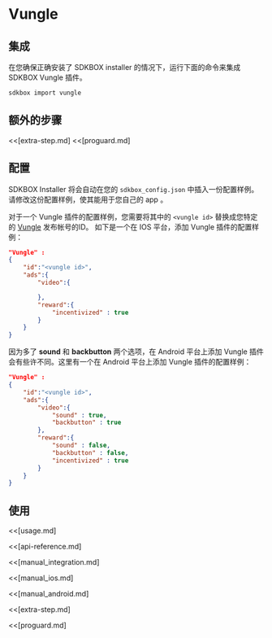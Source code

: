 <!--
Include Base: /Users/niteluo/Projects/store/doc/en/src/vungle/v3-cpp
-->

# Vungle

## 集成
在您确保正确安装了 SDKBOX installer 的情况下，运行下面的命令来集成 SDKBOX Vungle 插件。
```bash
sdkbox import vungle
```

## 额外的步骤
<<[extra-step.md]
<<[proguard.md]

## 配置
SDKBOX Installer 将会自动在您的 `sdkbox_config.json` 中插入一份配置样例。请修改这份配置样例，使其能用于您自己的 app 。

对于一个 Vungle 插件的配置样例，您需要将其中的 `<vungle id>` 替换成您特定的 [Vungle](http://vungle.com) 发布帐号的ID。
如下是一个在 IOS 平台，添加 Vungle 插件的配置样例：
```json
"Vungle" :
{
    "id":"<vungle id>",
    "ads":{
        "video":{

        },
        "reward":{
            "incentivized" : true
        }
    }
}
```

因为多了 __sound__ 和 __backbutton__ 两个选项，在 Android 平台上添加 Vungle 插件会有些许不同。这里有一个在 Android 平台上添加 Vungle 插件的配置样例：
```json
"Vungle" :
{
    "id":"<vungle id>",
    "ads":{
        "video":{
            "sound" : true,
            "backbutton" : true
        },
        "reward":{
            "sound" : false,
            "backbutton" : false,
            "incentivized" : true
        }
    }
}
```

## 使用
<<[usage.md]

<<[api-reference.md]

<<[manual_integration.md]

<<[manual_ios.md]

<<[manual_android.md]

<<[extra-step.md]

<<[proguard.md]
